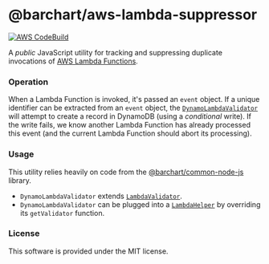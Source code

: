 # @barchart/aws-lambda-suppressor

[![AWS CodeBuild](https://codebuild.us-east-1.amazonaws.com/badges?uuid=eyJlbmNyeXB0ZWREYXRhIjoiQnhYblNFR25BSGFCbjUxZVBwWUhIQUFuSVJCcEkvN1BsYWlzUTZQZWhSM2F4RUsyN3pHZEpuQWZpTVAwd3RlRkpKMWQzQVU5RXYxb2hPaHloeGtGUEg4PSIsIml2UGFyYW1ldGVyU3BlYyI6ImdlTjU5Ujk5L1lyeXVLdTUiLCJtYXRlcmlhbFNldFNlcmlhbCI6MX0%3D&branch=master)](https://github.com/barchart/aws-lambda-suppressor)

A *public* JavaScript utility for tracking and suppressing duplicate invocations of [AWS Lambda Functions](https://aws.amazon.com/lambda/).

### Operation

When a Lambda Function is invoked, it's passed an ```event``` object. If a unique identifier can be extracted from an ```event``` object, the [```DynamoLambdaValidator```](./lib/dynamo/DynamoLambdaValidator.js) will attempt to create a record in DynamoDB (using a _conditional_ write). If the write fails, we know another Lambda Function has already processed this event (and the current Lambda Function should abort its processing).

### Usage

This utility relies heavily on code from the [@barchart/common-node-js](https://github.com/barchart/common-node-js) library.

* ```DynamoLambdaValidator``` extends [```LambdaValidator```](https://github.com/barchart/barchart-common-node-js/blob/master/aws/lambda/LambdaValidator.js).
* ```DynamoLambdaValidator``` can be plugged into a [```LambdaHelper```](https://github.com/barchart/common-node-js/blob/master/aws/lambda/LambdaHelper.js) by overriding its ```getValidator``` function.

### License

This software is provided under the MIT license.
